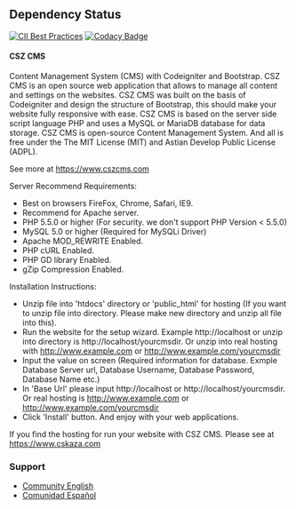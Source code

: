 Dependency Status
---------------------
[![CII Best Practices](https://bestpractices.coreinfrastructure.org/projects/566/badge)](https://bestpractices.coreinfrastructure.org/projects/566)
[![Codacy Badge](https://api.codacy.com/project/badge/Grade/28f12c06c6ff48db94f9c13c148429ad)](https://www.codacy.com/app/Astian-Foundation/cszcms?utm_source=gitlab.com&amp;utm_medium=referral&amp;utm_content=cszcms/cszcms/&amp;utm_campaign=Badge_Grade)


#### CSZ CMS

Content Management System (CMS) with Codeigniter and Bootstrap.
CSZ CMS is an open source web application that allows to manage all content and settings on the websites. CSZ CMS was built on the basis of Codeigniter and design the structure of Bootstrap, this should make your website fully responsive with ease.
CSZ CMS is based on the server side script language PHP and uses a MySQL or MariaDB database for data storage. CSZ CMS is open-source Content Management System. And all is free under the The MIT License (MIT) and Astian Develop Public License (ADPL).

See more at https://www.cszcms.com

Server Recommend Requirements:
- Best on browsers FireFox, Chrome, Safari, IE9.
- Recommend for Apache server.
- PHP 5.5.0 or higher (For security. we don't support PHP Version < 5.5.0)
- MySQL 5.0 or higher (Required for MySQLi Driver)
- Apache MOD_REWRITE Enabled.
- PHP cURL Enabled.
- PHP GD library Enabled.
- gZip Compression Enabled.

Installation Instructions:
- Unzip file into 'htdocs' directory or 'public_html' for hosting (If you want to unzip file into directory. Please make new directory and unzip all file into this).
- Run the website for the setup wizard. Example http://localhost or unzip into directory is http://localhost/yourcmsdir. Or unzip into real hosting with http://www.example.com or http://www.example.com/yourcmsdir
- Input the value on screen (Required information for database. Exmple Database Server url, Database Username, Database Password, Database Name etc.)
- In 'Base Url' please input http://localhost or http://localhost/yourcmsdir. Or real hosting is http://www.example.com or http://www.example.com/yourcmsdir
- Click 'Install' button. And enjoy with your web applications.

If you find the hosting for run your website with CSZ CMS. Please see at https://www.cskaza.com

### Support

* [Community English](http://forums.astian.org/forumdisplay.php?fid=9)
* [Comunidad Español](http://forums.astian.org/forumdisplay.php?fid=10)